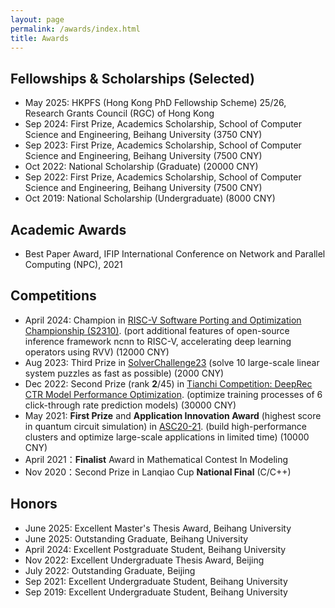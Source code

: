 ```yaml
---
layout: page
permalink: /awards/index.html
title: Awards
---
```


## Fellowships & Scholarships (Selected)

- May 2025: HKPFS (Hong Kong PhD Fellowship Scheme) 25/26, Research Grants Council (RGC) of Hong Kong
- Sep 2024: First Prize, Academics Scholarship, School of Computer Science and Engineering, Beihang University (3750 CNY)
- Sep 2023: First Prize, Academics Scholarship, School of Computer Science and Engineering, Beihang University (7500 CNY)
- Oct 2022: National Scholarship (Graduate) (20000 CNY)
- Sep 2022: First Prize, Academics Scholarship, School of Computer Science and Engineering, Beihang University (7500 CNY)
- Oct 2019: National Scholarship (Undergraduate) (8000 CNY)

## Academic Awards

- Best Paper Award, IFIP International Conference on Network and Parallel Computing (NPC), 2021

## Competitions

- April 2024: Champion in [RISC-V Software Porting and Optimization Championship (S2310)](https://rvspoc.org/2023/champions/). (port additional features of open-source inference framework ncnn to RISC-V, accelerating deep learning operators using RVV) (12000 CNY)
- Aug 2023: Third Prize in [SolverChallenge23](https://www.solver-conference.cn/solverchallenge23/) (solve 10 large-scale linear system puzzles as fast as possible) (2000 CNY)
- Dec 2022: Second Prize (rank **2**/45) in [Tianchi Competition: DeepRec CTR Model Performance Optimization](https://tianchi.aliyun.com/competition/entrance/532005). (optimize training processes of 6 click-through rate prediction models) (30000 CNY)
- May 2021: **First Prize** and **Application Innovation Award** (highest score in quantum circuit simulation) in [ASC20-21](https://ev.buaa.edu.cn/info/1134/3091.htm). (build high-performance clusters and optimize large-scale applications in limited time) (10000 CNY)
- April 2021：**Finalist** Award in Mathematical Contest In Modeling
- Nov 2020：Second Prize in Lanqiao Cup **National Final** (C/C++)

## Honors

- June 2025: Excellent Master's Thesis Award, Beihang University
- June 2025: Outstanding Graduate, Beihang University
- April 2024: Excellent Postgraduate Student, Beihang University
- Nov 2022: Excellent Undergraduate Thesis Award, Beijing
- July 2022: Outstanding Graduate, Beijing
- Sep 2021: Excellent Undergraduate Student, Beihang University
- Sep 2019: Excellent Undergraduate Student, Beihang University
